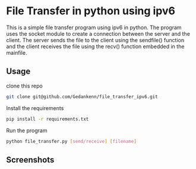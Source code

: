 # File Transfer in python using ipv6

This is a simple file transfer program using ipv6 in python. The program uses the socket module to create a connection between the server and the client. The server sends the file to the client using the sendfile() function and the client receives the file using the recv() function embedded in the mainfile.

## Usage
clone this repo 
```bash
git clone git@github.com/Gedankenn/file_transfer_ipv6.git
```

Install the requirements
```bash
pip install -r requirements.txt
```

Run the program
```bash
python file_transfer.py [send/receive] [filename]
```

## Screenshots
